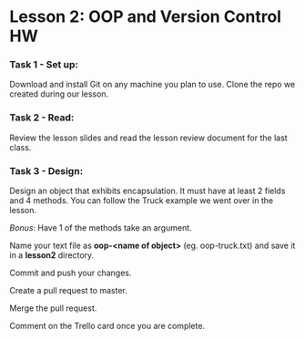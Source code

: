 # Lesson 2: OOP and Version Control HW

### Task 1 - Set up:
Download and install Git on any machine you plan to use. Clone the repo we created during 
our lesson.

### Task 2 - Read:
Review the lesson slides and read the lesson review document for the last class.

### Task 3 - Design:
Design an object that exhibits encapsulation. It must have at least 2 fields and 4 methods.
You can follow the Truck example we went over in the lesson.

_Bonus_: Have 1 of the methods take an argument.

Name your text file as **oop-\<name of object>** (eg. oop-truck.txt) and save it in a **lesson2** directory.

Commit and push your changes. 

Create a pull request to master.

Merge the pull request.

Comment on the Trello card once you are complete.